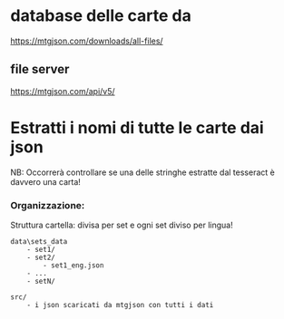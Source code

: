 # database delle carte da 

https://mtgjson.com/downloads/all-files/


## file server 

https://mtgjson.com/api/v5/


# Estratti i nomi di tutte le carte dai json

NB: Occorrerà controllare se una delle stringhe estratte dal tesseract è davvero una carta!


### Organizzazione:

Struttura cartella: divisa per set e ogni set diviso per lingua!

```
data\sets_data
    - set1/
    - set2/
        - set1_eng.json
    - ...
    - setN/
```

```
src/
    - i json scaricati da mtgjson con tutti i dati
```




